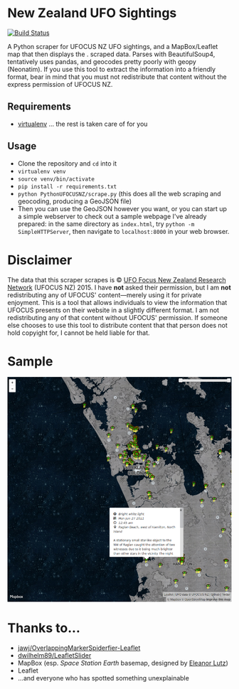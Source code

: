 # New Zealand UFO Sightings

[![Build Status](https://travis-ci.org/alpha-beta-soup/nz-ufo-sightings.svg?branch=master)](https://travis-ci.org/alpha-beta-soup/nz-ufo-sightings)

A Python scraper for UFOCUS NZ UFO sightings, and a MapBox/Leaflet map that then displays the . scraped data. Parses with BeautifulSoup4, tentatively uses pandas, and geocodes pretty poorly with geopy (Neonatim). If you use this tool to extract the information into a friendly format, bear in mind that you must not redistribute that content without the express permission of UFOCUS NZ.

## Requirements

- [virtualenv](https://pypi.python.org/pypi/virtualen) ... the rest is taken care of for you

## Usage

- Clone the repository and `cd` into it
- `virtualenv venv`
- `source venv/bin/activate`
- `pip install -r requirements.txt`
- `python PythonUFOCUSNZ/scrape.py` (this does all the web scraping and geocoding, producing a GeoJSON file)
- Then you can use the GeoJSON however you want, or you can start up a simple webserver to check out a sample webpage I've already prepared: in the same directory as `index.html`, try `python -m SimpleHTTPServer`, then navigate to `localhost:8000` in your web browser.

# Disclaimer

The data that this scraper scrapes is © [UFO Focus New Zealand Research Network](http://www.ufocusnz.org.nz/) (UFOCUS NZ) 2015. I have **not** asked their permission, but I am **not** redistributing any of UFOCUS' content—merely using it for private enjoyment. This is a tool that allows individuals to view the information that UFOCUS presents on their website in a slightly different format. I am not redistributing any of that content without UFOCUS' permission. If someone else chooses to use this tool to distribute content that that person does not hold copyight for, I cannot be held liable for that.

# Sample

<!-- ![Sample image 1](./docs/img/sample1.png) -->

<!-- ![Sample image 2: spiderfy](./docs/img/sample2_spiderfy.png) -->

![Sample image 3: popup with Twitter Bootstrap icons](./docs/img/sample3_popup.png)

# Thanks to...

- [jawj/OverlappingMarkerSpiderfier-Leaflet](https://github.com/jawj/OverlappingMarkerSpiderfier-Leaflet)
- [dwilhelm89/LeafletSlider](https://github.com/dwilhelm89/LeafletSlider)
- MapBox (esp. *Space Station Earth* basemap, designed by [Eleanor Lutz](https://www.mapbox.com/blog/space-station-earth/))
- Leaflet
- ...and everyone who has spotted something unexplainable
